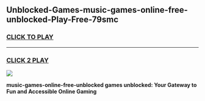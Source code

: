 
## Unblocked-Games-music-games-online-free-unblocked-Play-Free-79smc
<h3>
<a href="https://premium76.site?title=music-games-online-free-unblocked&ref=18A1">CLICK TO PLAY</a></h3>
<hr>

<h3>
<a href="https://premium76.site?title=music-games-online-free-unblocked&ref=18A1">CLICK 2 PLAY</a>
  
</h3>

<a href="https://premium76.site?title=music-games-online-free-unblocked&ref=18A1"><img src="https://clearcache.store/games.png"></a>


**music-games-online-free-unblocked games unblocked: Your Gateway to Fun and Accessible Online Gaming**
